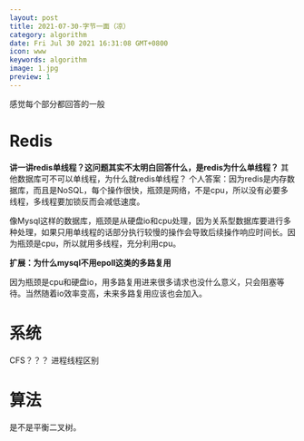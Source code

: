 ```yaml
---
layout: post
title: 2021-07-30-字节一面（凉） 
category: algorithm
date: Fri Jul 30 2021 16:31:08 GMT+0800
icon: www
keywords: algorithm
image: 1.jpg
preview: 1
---
```

感觉每个部分都回答的一般
# Redis
**讲一讲redis单线程？这问题其实不太明白回答什么，是redis为什么单线程？**
其他数据库可不可以单线程，为什么就redis单线程？
个人答案：因为redis是内存数据库，而且是NoSQL，每个操作很快，瓶颈是网络，不是cpu，所以没有必要多线程，多线程要加锁反而会减低速度。

像Mysql这样的数据库，瓶颈是从硬盘io和cpu处理，因为关系型数据库要进行多种处理，如果只用单线程的话部分执行较慢的操作会导致后续操作响应时间长。因为瓶颈是cpu，所以就用多线程，充分利用cpu。

**扩展：为什么mysql不用epoll这类的多路复用**

因为瓶颈是cpu和硬盘io，用多路复用进来很多请求也没什么意义，只会阻塞等待。当然随着io效率变高，未来多路复用应该也会加入。
# 系统
CFS？？？
进程线程区别
# 算法
是不是平衡二叉树。

